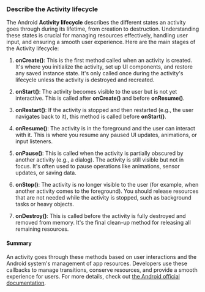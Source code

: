 ### Describe the Activity lifecycle

The Android **Activity lifecycle** describes the different states an activity goes through during its lifetime, from creation to destruction. Understanding these states is crucial for managing resources effectively, handling user input, and ensuring a smooth user experience. Here are the main stages of the Activity lifecycle:

1. **onCreate()**: This is the first method called when an activity is created. It's where you initialize the activity, set up UI components, and restore any saved instance state. It's only called once during the activity's lifecycle unless the activity is destroyed and recreated.

2. **onStart()**: The activity becomes visible to the user but is not yet interactive. This is called after **onCreate()** and before **onResume()**.

3. **onRestart()**: If the activity is stopped and then restarted (e.g., the user navigates back to it), this method is called before **onStart()**.

4. **onResume()**: The activity is in the foreground and the user can interact with it. This is where you resume any paused UI updates, animations, or input listeners.

5. **onPause()**: This is called when the activity is partially obscured by another activity (e.g., a dialog). The activity is still visible but not in focus. It's often used to pause operations like animations, sensor updates, or saving data.

6. **onStop()**: The activity is no longer visible to the user (for example, when another activity comes to the foreground). You should release resources that are not needed while the activity is stopped, such as background tasks or heavy objects.

7. **onDestroy()**: This is called before the activity is fully destroyed and removed from memory. It's the final clean-up method for releasing all remaining resources.

#### Summary

An activity goes through these methods based on user interactions and the Android system's management of app resources. Developers use these callbacks to manage transitions, conserve resources, and provide a smooth experience for users. For more details, check out [the Android official documentation](https://developer.android.com/reference/android/app/Activity).